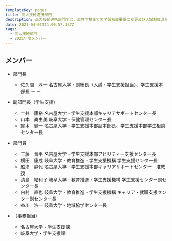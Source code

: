 ```yaml
---
templateKey: pages
title: ⾼⼤接続連携部⾨
description: ⾼⼤接続連携部⾨では，高等学校までの学習指導要領の変更及び入試制度改革の動向を踏まえた、両大学における入学者選抜方法の広報の支援，高等学校教育の改革に関する情報を収集し、高大接続の観点から、大学教育において適切に対応できるよう、関係部門や両大学へ情報を提供，機構における高大接続・連携活動についての企画・立案を行います．
date: 2021-04-01T11:00:57.137Z
tags:
  - ⾼⼤接続部⾨
  - 2021年度メンバー
---
```


## メンバー

- 部門長
  - 佐久間　淳一	名古屋大学・副総長（入試・学生支援担当）、学生支援本部長	－	－
- 副部門長（学生支援）
  - 土井　康裕	名古屋大学・学生支援本部キャリアサポートセンター長
  - 山本　眞由美	岐阜大学・保健管理センター長
  - 鈴木　健一	名古屋大学・学生支援本部副本部長、学生支援本部学生相談センター長
- 部門員
  - 工藤　晋平	名古屋大学・学生支援本部アビリティー支援センター長
  - 横田　康成	岐阜大学・教育推進・学生支援機構 学生支援センター長
  - 船津　静代	名古屋大学・学生支援本部キャリアサポートセンター　准教授
  - 清島　絵利子	岐阜大学・教育推進・学生支援機構 学生支援センター副センター長
  - 白村　直也	岐阜大学・教育推進・学生支援機構 キャリア・就職支援センター副センター長
  - 益川　浩一	岐阜大学・地域協学センター長
- （事務担当）
  - 名古屋大学・学生支援課
  - 岐阜大学・学生支援課
